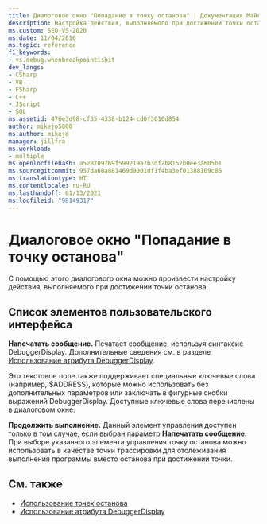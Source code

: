 ```yaml
---
title: Диалоговое окно "Попадание в точку останова" | Документация Майкрософт
description: Настройка действия, выполняемого при достижении точки останова, с помощью диалогового окна "При попадании в точку останова". Вы можете задать вывод сообщения с последующим продолжением выполнения.
ms.custom: SEO-VS-2020
ms.date: 11/04/2016
ms.topic: reference
f1_keywords:
- vs.debug.whenbreakpointishit
dev_langs:
- CSharp
- VB
- FSharp
- C++
- JScript
- SQL
ms.assetid: 476e3d98-cf35-4338-b124-cd0f3010d854
author: mikejo5000
ms.author: mikejo
manager: jillfra
ms.workload:
- multiple
ms.openlocfilehash: a528709769f599219a7b3df2b8157b0ee3a605b1
ms.sourcegitcommit: 957da60a881469d9001df1f4ba3ef01388109c86
ms.translationtype: HT
ms.contentlocale: ru-RU
ms.lasthandoff: 01/13/2021
ms.locfileid: "98149317"
---
```

# <a name="when-breakpoint-is-hit-dialog-box"></a>Диалоговое окно "Попадание в точку останова"
С помощью этого диалогового окна можно произвести настройку действия, выполняемого при достижении точки останова.

## <a name="uielement-list"></a>Список элементов пользовательского интерфейса
 **Напечатать сообщение.** Печатает сообщение, используя синтаксис DebuggerDisplay. Дополнительные сведения см. в разделе [Использование атрибута DebuggerDisplay](../debugger/using-the-debuggerdisplay-attribute.md).

 Это текстовое поле также поддерживает специальные ключевые слова (например, $ADDRESS), которые можно использовать без дополнительных параметров или заключать в фигурные скобки выражений DebuggerDisplay. Доступные ключевые слова перечислены в диалоговом окне.

 **Продолжить выполнение.** Данный элемент управления доступен только в том случае, если выбран параметр **Напечатать сообщение**. При выборе указанного элемента управления точку останова можно использовать в качестве точки трассировки для отслеживания выполнения программы вместо останова при достижении точки.

## <a name="see-also"></a>См. также
- [Использование точек останова](../debugger/using-breakpoints.md)
- [Использование атрибута DebuggerDisplay](../debugger/using-the-debuggerdisplay-attribute.md)